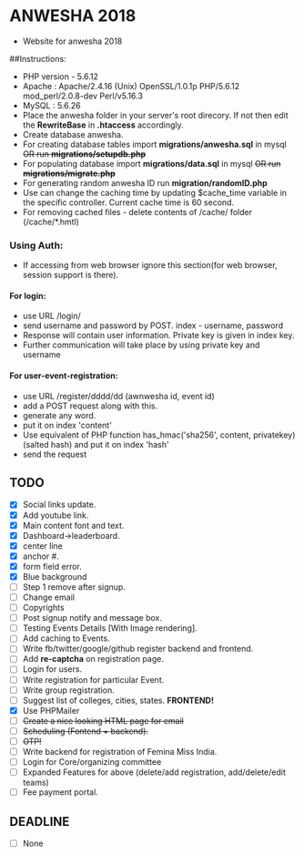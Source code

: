 # ANWESHA 2018
- Website for anwesha 2018

##Instructions:
- PHP version - 5.6.12
- Apache : Apache/2.4.16 (Unix) OpenSSL/1.0.1p PHP/5.6.12 mod_perl/2.0.8-dev Perl/v5.16.3
- MySQL : 5.6.26
- Place the anwesha folder in your server's root direcory. If not then edit the __RewriteBase__ in __.htaccess__ accordingly.
- Create database anwesha.
- For creating database tables import __migrations/anwesha.sql__ in mysql ~~OR run __migrations/setupdb.php__~~
- For populating database import __migrations/data.sql__ in mysql ~~OR run __migrations/migrate.php__~~
- For generating random anwesha ID run __migration/randomID.php__
- Use can change the caching time by updating $cache_time variable in the specific controller. Current cache time is 60 second.
- For removing cached files - delete contents of /cache/ folder (/cache/*.hmtl)

### Using Auth:
- If accessing from web browser ignore this section(for web browser, session support is there).

#### For login:
- use URL /login/
- send username and password by POST. index - username, password
- Response will contain user information. Private key is given in index key.
- Further communication will take place by using private key and username

#### For user-event-registration:
- use URL /register/dddd/dd (awnwesha id, event id)
- add a POST request along with this.
- generate any word.
- put it on index 'content'
- Use equivalent of PHP function has_hmac('sha256', content, privatekey) (salted hash) and put it on index 'hash'
- send the request

## TODO
- [x] Social links update.
- [x] Add youtube link.
- [x] Main content font and text.
- [x] Dashboard->leaderboard.
- [x] center line
- [x] anchor #.
- [x] form field error.
- [x] Blue background
- [ ] Step 1 remove after signup.
- [ ] Change email
- [ ] Copyrights
- [ ] Post signup notify and message box.
- [ ] Testing Events Details [With Image rendering].
- [ ] Add caching to Events.
- [ ] Write fb/twitter/google/github register backend and frontend.
- [ ] Add __re-captcha__ on registration page.
- [ ] Login for users.
- [ ] Write registration for particular Event.
- [ ] Write group registration.
- [ ] Suggest list of colleges, cities, states. __FRONTEND!__
- [x] Use PHPMailer
- [ ] ~~Create a nice looking HTML page for email~~
- [ ] ~~Scheduling (Fontend + backend).~~
- [ ] ~~OTP!~~
- [ ] Write backend for registration of Femina Miss India.
- [ ] Login for Core/organizing committee
- [ ] Expanded Features for above (delete/add registration, add/delete/edit teams)
- [ ] Fee payment portal.

## DEADLINE
- [ ] None